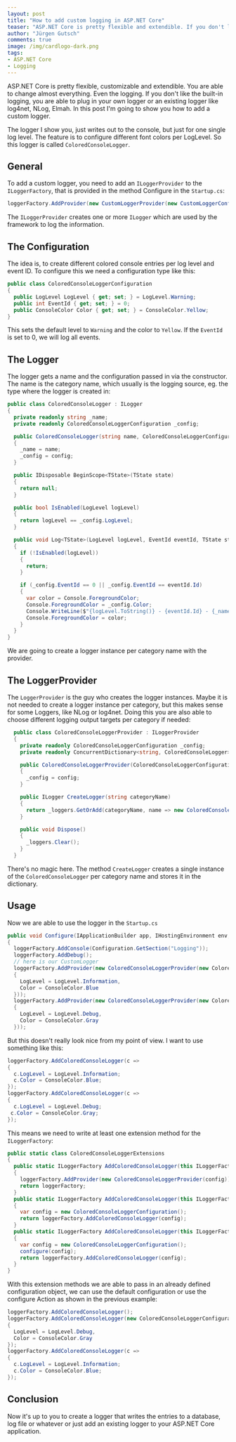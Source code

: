 ```yaml
---
layout: post
title: "How to add custom logging in ASP.NET Core"
teaser: "ASP.NET Core is pretty flexible and extendible. If you don't like the built-in logging, you are able to plug in your own logger or an existing logger like log4net, NLog, Elmah. In this post I'm going to show you how to add a custom logger."
author: "Jürgen Gutsch"
comments: true
image: /img/cardlogo-dark.png
tags: 
- ASP.NET Core
- Logging
---
```


ASP.NET Core is pretty flexible, customizable and extendible. You are able to change almost everything. Even the logging. If you don't like the built-in logging, you are able to plug in your own logger or an existing logger like log4net, NLog, Elmah. In this post I'm going to show you how to add a custom logger.

The logger I show you, just writes out to the console, but just for one single log level. The feature is to configure different font colors per LogLevel. So this logger is called `ColoredConsoleLogger`.

## General

To add a custom logger, you need to add an `ILoggerProvider` to the `ILoggerFactory`, that is provided in the method Configure in the `Startup.cs`:

~~~ csharp
loggerFactory.AddProvider(new CustomLoggerProvider(new CustomLoggerConfiguration()));
~~~

The `ILoggerProvider` creates one or more `ILogger` which are used by the framework to log the information.

## The Configuration

The idea is, to create different colored console entries per log level and event ID. To configure this we need a configuration type like this:

~~~ csharp
public class ColoredConsoleLoggerConfiguration
{
  public LogLevel LogLevel { get; set; } = LogLevel.Warning;
  public int EventId { get; set; } = 0;
  public ConsoleColor Color { get; set; } = ConsoleColor.Yellow;
}
~~~

This sets the default level to `Warning` and the color to `Yellow`. If the `EventId` is set to 0, we will log all events.

## The Logger

The logger gets a name and the configuration passed in via the constructor. The name is the category name, which usually is the logging source, eg. the type where the logger is created in:

~~~ csharp
public class ColoredConsoleLogger : ILogger
{
  private readonly string _name;
  private readonly ColoredConsoleLoggerConfiguration _config;

  public ColoredConsoleLogger(string name, ColoredConsoleLoggerConfiguration config)
  {
    _name = name;
    _config = config;
  }

  public IDisposable BeginScope<TState>(TState state)
  {
    return null;
  }

  public bool IsEnabled(LogLevel logLevel)
  {
    return logLevel == _config.LogLevel;
  }

  public void Log<TState>(LogLevel logLevel, EventId eventId, TState state, Exception exception, Func<TState, Exception, string> formatter)
  {
    if (!IsEnabled(logLevel))
    {
      return;
    }

    if (_config.EventId == 0 || _config.EventId == eventId.Id)
    {
      var color = Console.ForegroundColor;
      Console.ForegroundColor = _config.Color;
      Console.WriteLine($"{logLevel.ToString()} - {eventId.Id} - {_name} - {formatter(state, exception)}");
      Console.ForegroundColor = color;
    }
  }
}
~~~

We are going to create a logger instance per category name with the provider.

## The LoggerProvider

The `LoggerProvider` is the guy who creates the logger instances. Maybe it is not needed to create a logger instance per category, but this makes sense for some Loggers, like NLog or log4net. Doing this you are also able to choose different logging output targets per category if needed:

~~~ csharp
  public class ColoredConsoleLoggerProvider : ILoggerProvider
  {
    private readonly ColoredConsoleLoggerConfiguration _config;
    private readonly ConcurrentDictionary<string, ColoredConsoleLogger> _loggers = new ConcurrentDictionary<string, ColoredConsoleLogger>();

    public ColoredConsoleLoggerProvider(ColoredConsoleLoggerConfiguration config)
    {
      _config = config;
    }

    public ILogger CreateLogger(string categoryName)
    {
      return _loggers.GetOrAdd(categoryName, name => new ColoredConsoleLogger(name, _config));
    }

    public void Dispose()
    {
      _loggers.Clear();
    }
  }
~~~

There's no magic here. The method `CreateLogger` creates a single instance of the `ColoredConsoleLogger` per category name and stores it in the dictionary.

## Usage

Now we are able to use the logger in the `Startup.cs`

~~~ csharp
public void Configure(IApplicationBuilder app, IHostingEnvironment env, ILoggerFactory loggerFactory)
{
  loggerFactory.AddConsole(Configuration.GetSection("Logging"));
  loggerFactory.AddDebug();
  // here is our CustomLogger
  loggerFactory.AddProvider(new ColoredConsoleLoggerProvider(new ColoredConsoleLoggerConfiguration
  {
    LogLevel = LogLevel.Information,
    Color = ConsoleColor.Blue
  }));
  loggerFactory.AddProvider(new ColoredConsoleLoggerProvider(new ColoredConsoleLoggerConfiguration
  {
    LogLevel = LogLevel.Debug,
    Color = ConsoleColor.Gray
  }));
~~~

But this doesn't really look nice from my point of view. I want to use something like this:

```csharp
loggerFactory.AddColoredConsoleLogger(c =>
{
  c.LogLevel = LogLevel.Information;
  c.Color = ConsoleColor.Blue;
});
loggerFactory.AddColoredConsoleLogger(c =>
{
  c.LogLevel = LogLevel.Debug;
 c.Color = ConsoleColor.Gray;
});
```
This means we need to write at least one extension method for the `ILoggerFactory`:

~~~ csharp
public static class ColoredConsoleLoggerExtensions
{
  public static ILoggerFactory AddColoredConsoleLogger(this ILoggerFactory loggerFactory, ColoredConsoleLoggerConfiguration config)
  {
    loggerFactory.AddProvider(new ColoredConsoleLoggerProvider(config));
    return loggerFactory;
  }
  public static ILoggerFactory AddColoredConsoleLogger(this ILoggerFactory loggerFactory)
  {
    var config = new ColoredConsoleLoggerConfiguration();
    return loggerFactory.AddColoredConsoleLogger(config);
  }
  public static ILoggerFactory AddColoredConsoleLogger(this ILoggerFactory loggerFactory, Action<ColoredConsoleLoggerConfiguration> configure)
  {
    var config = new ColoredConsoleLoggerConfiguration();
    configure(config);
    return loggerFactory.AddColoredConsoleLogger(config);
  }
}
~~~

With this extension methods we are able to pass in an already defined configuration object, we can use the default configuration or use the configure Action as shown in the previous example:

~~~ csharp
loggerFactory.AddColoredConsoleLogger();
loggerFactory.AddColoredConsoleLogger(new ColoredConsoleLoggerConfiguration
{
  LogLevel = LogLevel.Debug,
  Color = ConsoleColor.Gray
});
loggerFactory.AddColoredConsoleLogger(c =>
{
  c.LogLevel = LogLevel.Information;
  c.Color = ConsoleColor.Blue;
});
~~~

## Conclusion

Now it's up to you to create a logger that writes the entries to a database, log file or whatever or just add an existing logger to your ASP.NET Core application.

